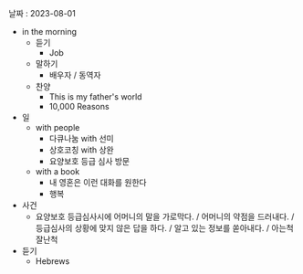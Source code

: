 날짜 : 2023-08-01
- in the morning
	- 듣기
		- Job
	- 말하기
		-  배우자 / 동역자 
	- 찬양
		- This is my father's world
		- 10,000 Reasons
- 일
	- with people
		- 다큐나눔 with 선미
		- 상호코칭 with 상완
		- 요양보호 등급 심사 방문
	- with a book
		- 내 영혼은 이런 대화를 원한다
		- 행복
- 사건
	- 요양보호 등급심사시에 어머니의 말을 가로막다. / 어머니의 약점을 드러내다. / 등급심사의 상황에 맞지 않은 답을 하다. / 알고 있는 정보를 쏟아내다. / 아는척 잘난척
- 듣기
	- Hebrews 
